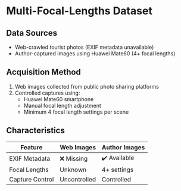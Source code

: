 # Multi-Focal-Lengths Dataset

## Data Sources
- Web-crawled tourist photos (EXIF metadata unavailable)
- Author-captured images using Huawei Mate60 (4+ focal lengths)

## Acquisition Method
1. Web images collected from public photo sharing platforms
2. Controlled captures using:
   - Huawei Mate60 smartphone
   - Manual focal length adjustment
   - Minimum 4 focal length settings per scene

## Characteristics
| Feature          | Web Images | Author Images |
|------------------|------------|---------------|
| EXIF Metadata    | ❌ Missing | ✔️ Available  |
| Focal Lengths    | Unknown    | 4+ settings   |
| Capture Control  | Uncontrolled | Controlled   |
